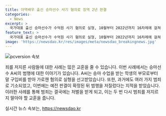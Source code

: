 ```yaml
---
title: 아역배우 출신 승마선수 사기 혐의로 징역 2년 판결
categories:
  - News
excerpt: >
  국가대표 출신 승마선수가 수억원 사기 혐의로 실형, 10월부터 2022년까지 16차례에 걸쳐 2억6700여만원을 받아 가로챈 혐의, 이전에도 성폭력으로 집행유예, 1억4000여만원을 빌려 가로챈 혐의 등 유죄 판결. 2년 6개월 징역형의 집행유예.
feature_text: >
  국가대표 출신 승마선수가 수억원 사기 혐의로 실형, 10월부터 2022년까지 16차례에 걸쳐 2억6700여만원을 받아 가로챈 혐의, 이전에도 성폭력으로 집행유예, 1억4000여만원을 빌려 가로챈 혐의 등 유죄 판결. 2년 6개월 징역형의 집행유예.
image: 'https://newsdao.kr/res/images/meta/newsdao_breakingnews.jpg'
---
```


<p><img src="https://newsdao.kr/res/images/meta/newsdao_breakingnews.jpg" alt="pcversion 속보" /></p>

<p>죄를 저지른 사람들에 대한 사례는 많은 교훈을 줄 수 있습니다. 이번 사례에서는 승마선수 A씨의 범행에 대한 이야기가 있습니다. A씨는 승마 수업을 받는 학생의 부모로부터 말 구입비를 받아 가로챈 혐의로 실형을 선고받았습니다. 또한, 과거에도 여러 가지 범죄로 기소되었고, 이번에는 예전 판결이 확정된 뒤 범행을 저질렀다는 지적을 받았습니다. 이러한 사례를 통해 범죄는 결국에는 처벌을 받게 되고, 이는 두 번 다시 범죄를 저지르지 말아야 할 교훈을 줍니다.</p>

<p data-ke-size="size16"></p>
실시간 뉴스 속보는, <a href="https://newsdao.kr" rel="dofollow">https://newsdao.kr</a>


